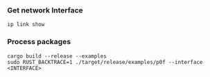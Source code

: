 ###  Get network Interface
```
ip link show
```

### Process packages
```
cargo build --release --examples
sudo RUST_BACKTRACE=1 ./target/release/examples/p0f --interface <INTERFACE>
```
